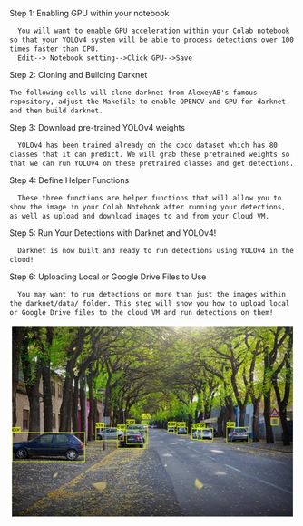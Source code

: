 

Step 1: Enabling GPU within your notebook

      You will want to enable GPU acceleration within your Colab notebook so that your YOLOv4 system will be able to process detections over 100 times faster than CPU.
      Edit--> Notebook setting-->Click GPU-->Save

Step 2: Cloning and Building Darknet

    The following cells will clone darknet from AlexeyAB's famous repository, adjust the Makefile to enable OPENCV and GPU for darknet and then build darknet.

Step 3: Download pre-trained YOLOv4 weights

      YOLOv4 has been trained already on the coco dataset which has 80 classes that it can predict. We will grab these pretrained weights so that we can run YOLOv4 on these pretrained classes and get detections.

Step 4: Define Helper Functions

      These three functions are helper functions that will allow you to show the image in your Colab Notebook after running your detections, as well as upload and download images to and from your Cloud VM.

Step 5: Run Your Detections with Darknet and YOLOv4!

      Darknet is now built and ready to run detections using YOLOv4 in the cloud!

Step 6: Uploading Local or Google Drive Files to Use

      You may want to run detections on more than just the images within the darknet/data/ folder. This step will show you how to upload local or Google Drive files to the cloud VM and run detections on them!

![](result.jpg)
